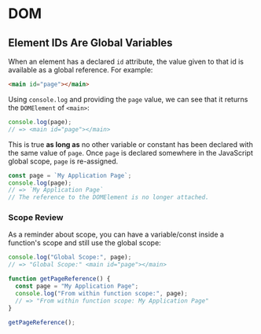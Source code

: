 # DOM

## Element IDs Are Global Variables

When an element has a declared `id` attribute, the value given to that id is available as a global reference. For example:

```html
<main id="page"></main>
```

Using `console.log` and providing the `page` value, we can see that it returns the `DOMElement` of `<main>`:

```js
console.log(page);
// => <main id="page"></main>
```

This is true **as long as** no other variable or constant has been declared with the same value of `page`. Once `page` is declared somewhere in the JavaScript global scope, `page` is re-assigned.

```js
const page = `My Application Page`;
console.log(page);
// => `My Application Page`
// The reference to the DOMElement is no longer attached.
```

### Scope Review

As a reminder about scope, you can have a variable/const inside a function's scope and still use the global scope:

```js
console.log("Global Scope:", page);
// => "Global Scope:" <main id="page"></main>

function getPageReference() {
  const page = "My Application Page";
  console.log("From within function scope:", page);
  // => "From within function scope: My Application Page"
}

getPageReference();
```
